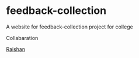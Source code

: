 # feedback-collection

A website for feedback-collection project for college

Collabaration

[Raishan](https://github.com/Raishan12)
